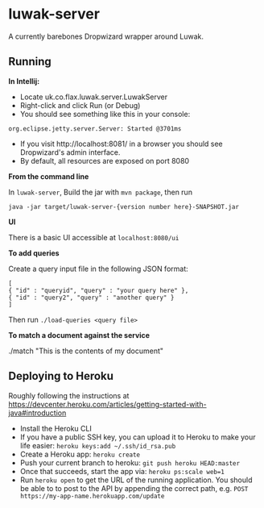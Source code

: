 # luwak-server

A currently barebones Dropwizard wrapper around Luwak.

## Running

**In Intellij:**
- Locate uk.co.flax.luwak.server.LuwakServer
- Right-click and click Run (or Debug)
- You should see something like this in your console:

`org.eclipse.jetty.server.Server: Started @3701ms`

- If you visit http://localhost:8081/ in a browser you should see
 Dropwizard's admin interface.
- By default, all resources are exposed on port 8080

**From the command line**

In `luwak-server`, Build the jar with `mvn package`, then run

    java -jar target/luwak-server-{version number here}-SNAPSHOT.jar

**UI**

There is a basic UI accessible at `localhost:8080/ui`

**To add queries**

Create a query input file in the following JSON format:
```
[
{ "id" : "queryid", "query" : "your query here" },
{ "id" : "query2", "query" : "another query" }
]
```

Then run ```./load-queries <query file>```

**To match a document against the service**

./match "This is the contents of my document"

## Deploying to Heroku
Roughly following the instructions at https://devcenter.heroku.com/articles/getting-started-with-java#introduction
* Install the Heroku CLI
* If you have a public SSH key, you can upload it to Heroku
  to make your life easier: `heroku keys:add ~/.ssh/id_rsa.pub`
* Create a Heroku app: `heroku create`
* Push your current branch to heroku: `git push heroku HEAD:master`
* Once that succeeds, start the app via: `heroku ps:scale web=1`
* Run `heroku open` to get the URL of the running application. You should be able to
  to post to the API by appending the correct path, e.g.
  `POST https://my-app-name.herokuapp.com/update`